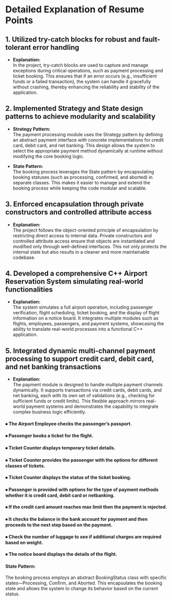 # Detailed Explanation of Resume Points

## 1. Utilized try-catch blocks for robust and fault-tolerant error handling
- **Explanation:**  
  In the project, try-catch blocks are used to capture and manage exceptions during critical operations, such as payment processing and ticket booking. This ensures that if an error occurs (e.g., insufficient funds or a failed transaction), the system can handle it gracefully without crashing, thereby enhancing the reliability and stability of the application.

## 2. Implemented Strategy and State design patterns to achieve modularity and scalability
- **Strategy Pattern:**  
  The payment processing module uses the Strategy pattern by defining an abstract payment interface with concrete implementations for credit card, debit card, and net banking. This design allows the system to select the appropriate payment method dynamically at runtime without modifying the core booking logic.
  
- **State Pattern:**  
  The booking process leverages the State pattern by encapsulating booking statuses (such as processing, confirmed, and aborted) in separate classes. This makes it easier to manage and extend the booking process while keeping the code modular and scalable.

## 3. Enforced encapsulation through private constructors and controlled attribute access
- **Explanation:**  
  The project follows the object-oriented principle of encapsulation by restricting direct access to internal data. Private constructors and controlled attribute access ensure that objects are instantiated and modified only through well-defined interfaces. This not only protects the internal state but also results in a cleaner and more maintainable codebase.

## 4. Developed a comprehensive C++ Airport Reservation System simulating real-world functionalities
- **Explanation:**  
  The system simulates a full airport operation, including passenger verification, flight scheduling, ticket booking, and the display of flight information on a notice board. It integrates multiple modules such as flights, employees, passengers, and payment systems, showcasing the ability to translate real-world processes into a functional C++ application.

## 5. Integrated dynamic multi-channel payment processing to support credit card, debit card, and net banking transactions
- **Explanation:**  
  The payment module is designed to handle multiple payment channels dynamically. It supports transactions via credit cards, debit cards, and net banking, each with its own set of validations (e.g., checking for sufficient funds or credit limits). This flexible approach mirrors real-world payment systems and demonstrates the capability to integrate complex business logic efficiently.








#### ⦁	The Airport Employee checks the passenger’s passport.
#### ⦁	Passenger books a ticket for the flight.
#### ⦁	Ticket Counter displays temporary ticket details. 
#### ⦁	Ticket Counter provides the passenger with the options for different classes of tickets.
#### ⦁	Ticket Counter displays the status of the ticket booking.
#### ⦁	Passenger is provided with options for the type of payment methods whether it is credit card, debit card or netbanking.
#### ⦁	If the credit card amount reaches max limit then the payment is rejected. 
#### ⦁	It checks the balance in the bank account for payment and then proceeds to the next step based on the payment.
#### ⦁	Check the number of luggage to see if additional charges are required based on weight.
#### ⦁	The notice board displays the details of the flight.

#### State Pattern:
The booking process employs an abstract BookingStatus class with specific states—Processing, Confirm, and Aborted. This encapsulates the booking state and allows the system to change its behavior based on the current status.
